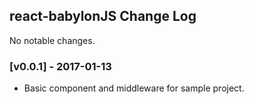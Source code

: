 ## react-babylonJS Change Log

No notable changes.

### [v0.0.1] - 2017-01-13

- Basic component and middleware for sample project.
